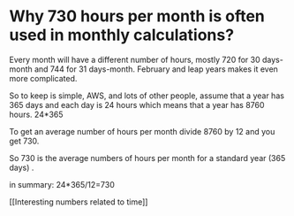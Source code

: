 # Why 730 hours per month is often used in monthly calculations?

Every month will have a different number of hours, mostly 720 for 30 days-month and 744 for 31 days-month. February and leap years makes it even more complicated. 

So to keep is simple, AWS, and lots of other people, assume that a year has 365 days and each day is 24 hours which means that a year has 8760 hours. 24\*365 

To get an average number of hours per month divide 8760 by 12 and you get 730. 

So 730 is the average numbers of hours per month for a standard year (365 days) .  

in summary:
24\*365/12=730

[[Interesting numbers related to time]]